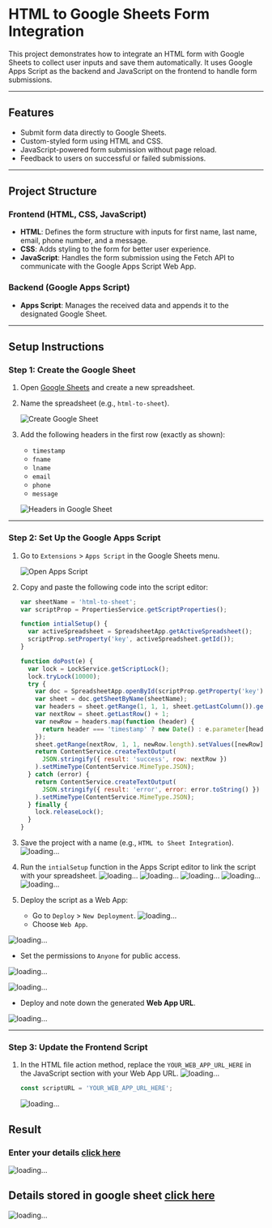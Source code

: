 # HTML to Google Sheets Form Integration

This project demonstrates how to integrate an HTML form with Google Sheets to collect user inputs and save them automatically. It uses Google Apps Script as the backend and JavaScript on the frontend to handle form submissions.

---

## Features

- Submit form data directly to Google Sheets.
- Custom-styled form using HTML and CSS.
- JavaScript-powered form submission without page reload.
- Feedback to users on successful or failed submissions.

---

## Project Structure

### Frontend (HTML, CSS, JavaScript)
- **HTML**: Defines the form structure with inputs for first name, last name, email, phone number, and a message.
- **CSS**: Adds styling to the form for better user experience.
- **JavaScript**: Handles the form submission using the Fetch API to communicate with the Google Apps Script Web App.

### Backend (Google Apps Script)
- **Apps Script**: Manages the received data and appends it to the designated Google Sheet.

---

## Setup Instructions

### Step 1: Create the Google Sheet

1. Open [Google Sheets](https://sheets.google.com) and create a new spreadsheet.
2. Name the spreadsheet (e.g., `html-to-sheet`).

   ![Create Google Sheet](https://github.com/AkashKobal/html-to-google-sheet/blob/main/Screenshots/Screenshot%202024-12-02%20011600322.png)

3. Add the following headers in the first row (exactly as shown):
   - `timestamp`
   - `fname`
   - `lname`
   - `email`
   - `phone`
   - `message`

   ![Headers in Google Sheet](https://github.com/AkashKobal/html-to-google-sheet/blob/main/Screenshots/Screenshot%202024-12-02%20011321.png)

---

### Step 2: Set Up the Google Apps Script

1. Go to `Extensions` > `Apps Script` in the Google Sheets menu.

   ![Open Apps Script](https://github.com/AkashKobal/html-to-google-sheet/blob/main/Screenshots/Screenshot%202024-12-02%20011428.png)

2. Copy and paste the following code into the script editor:

   ```javascript
   var sheetName = 'html-to-sheet';
   var scriptProp = PropertiesService.getScriptProperties();

   function intialSetup() {
     var activeSpreadsheet = SpreadsheetApp.getActiveSpreadsheet();
     scriptProp.setProperty('key', activeSpreadsheet.getId());
   }

   function doPost(e) {
     var lock = LockService.getScriptLock();
     lock.tryLock(10000);
     try {
       var doc = SpreadsheetApp.openById(scriptProp.getProperty('key'));
       var sheet = doc.getSheetByName(sheetName);
       var headers = sheet.getRange(1, 1, 1, sheet.getLastColumn()).getValues()[0];
       var nextRow = sheet.getLastRow() + 1;
       var newRow = headers.map(function (header) {
         return header === 'timestamp' ? new Date() : e.parameter[header] || '';
       });
       sheet.getRange(nextRow, 1, 1, newRow.length).setValues([newRow]);
       return ContentService.createTextOutput(
         JSON.stringify({ result: 'success', row: nextRow })
       ).setMimeType(ContentService.MimeType.JSON);
     } catch (error) {
       return ContentService.createTextOutput(
         JSON.stringify({ result: 'error', error: error.toString() })
       ).setMimeType(ContentService.MimeType.JSON);
     } finally {
       lock.releaseLock();
     }
   }


5. Save the project with a name (e.g., `HTML to Sheet Integration`).
![loading...](https://github.com/AkashKobal/html-to-google-sheet/blob/main/Screenshots/Screenshot%202024-12-02%20011620.png)

7. Run the `intialSetup` function in the Apps Script editor to link the script with your spreadsheet.
![loading...](https://github.com/AkashKobal/html-to-google-sheet/blob/main/Screenshots/Screenshot%202024-12-02%20011632.png)
![loading...](https://github.com/AkashKobal/html-to-google-sheet/blob/main/Screenshots/Screenshot%202024-12-02%20011641.png)
![loading...](https://github.com/AkashKobal/html-to-google-sheet/blob/main/Screenshots/Screenshot%202024-12-02%20011700.png)
![loading...](https://github.com/AkashKobal/html-to-google-sheet/blob/main/Screenshots/Screenshot%202024-12-02%20011708.png)
![loading...](https://github.com/AkashKobal/html-to-google-sheet/blob/main/Screenshots/Screenshot%202024-12-02%20011730.png)

9. Deploy the script as a Web App:
   - Go to `Deploy` > `New Deployment`.
     ![loading...](https://github.com/AkashKobal/html-to-google-sheet/blob/main/Screenshots/Screenshot%202024-12-02%20011757.png)
   - Choose `Web App`.
     
![loading...](https://github.com/AkashKobal/html-to-google-sheet/blob/main/Screenshots/Screenshot%202024-12-02%20011809.png)
   - Set the permissions to `Anyone` for public access.
     
![loading...](https://github.com/AkashKobal/html-to-google-sheet/blob/main/Screenshots/Screenshot%202024-12-02%20011837.png)
     
![loading...](https://github.com/AkashKobal/html-to-google-sheet/blob/main/Screenshots/Screenshot%202024-12-02%20011852.png)
   - Deploy and note down the generated **Web App URL**.
     
![loading...](https://github.com/AkashKobal/html-to-google-sheet/blob/main/Screenshots/Screenshot%202024-12-02%20011929.png)

---

### Step 3: Update the Frontend Script
1. In the HTML file action method, replace the  `YOUR_WEB_APP_URL_HERE` in the JavaScript section with your Web App URL.
   ![loading...](https://github.com/AkashKobal/html-to-google-sheet/blob/main/Screenshots/Screenshot%202024-12-02%20014454.png)

   ```javascript
   const scriptURL = 'YOUR_WEB_APP_URL_HERE';
   ```
   ![loading...](https://github.com/AkashKobal/html-to-google-sheet/blob/main/Screenshots/Screenshot%202024-12-02%20014448.png)

## Result
### Enter your details [click here](https://akashkobal.github.io/html-to-google-sheet/)
![loading...](https://github.com/AkashKobal/html-to-google-sheet/blob/main/Screenshots/Screenshot%202024-12-02%20012210.png)

## Details stored in google sheet [click here](https://docs.google.com/spreadsheets/d/1zPbH5LdoOUcMdnJDuxQ9LEwx23imnGk2FXVpYy5-1ew/edit?usp=sharing)
![loading...](https://github.com/AkashKobal/html-to-google-sheet/blob/main/Screenshots/Screenshot%202024-12-02%20012222.png)
